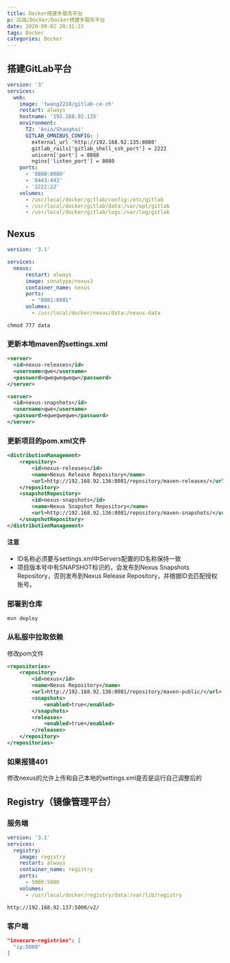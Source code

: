 ```yaml
---
title: Docker搭建多服务平台
p: 后端/Docker/Docker搭建多服务平台
date: 2020-09-02 20:31:23
tags: Docker
categories: Docker
---
```

## 搭建GitLab平台

```yml
version: '3'
services:
  web:
    image: 'twang2218/gitlab-ce-zh'
    restart: always
    hostname: '192.168.92.135'
    environment:
      TZ: 'Asia/Shanghai'
      GITLAB_OMNIBUS_CONFIG: |
        external_url 'http://192.168.92.135:8080'
        gitlab_rails['gitlab_shell_ssh_port'] = 2222
        unicorn['port'] = 8888
        nginx['listen_port'] = 8080
    ports:
      - '8080:8080'
      - '8443:443'
      - '2222:22'
    volumes:
      - /usr/local/docker/gitlab/config:/etc/gitlab
      - /usr/local/docker/gitlab/data:/var/opt/gitlab
      - /usr/local/docker/gitlab/logs:/var/log/gitlab
```

## Nexus

```yml
version: '3.1'

services:
  nexus:
      restart: always
      image: sonatype/nexus3
      container_name: nexus
      ports:
        - "8081:8081"
      volumes:
        - /usr/local/docker/nexus/data:/nexus-data
```

```linux
chmod 777 data
```

### 更新本地maven的settings.xml

```xml
<server>
  <id>nexus-releases</id>
  <username>qwe</username>
  <password>qweqweqweqw</password>
</server>

<server>
  <id>nexus-snapshots</id>
  <username>qwe</username>
  <password>eqweqweqwe</password>
</server>
```

### 更新项目的pom.xml文件

```xml
<distributionManagement>
    <repository>
        <id>nexus-releases</id>
        <name>Nexus Release Repository</name>
        <url>http://192.168.92.136:8081/repository/maven-releases/</url>
    </repository>
    <snapshotRepository>
        <id>nexus-snapshots</id>
        <name>Nexus Snapshot Repository</name>
        <url>http://192.168.92.136:8081/repository/maven-snapshots/</url>
    </snapshotRepository>
</distributionManagement>
```

#### 注意

- ID名称必须要与settings.xml中Servers配置的ID名称保持一致
- 项目版本号中有SNAPSHOT标识的，会发布到Nexus Snapshots Repository，否则发布到Nexus Release Repository，并根据ID去匹配授权账号。

### 部署到仓库

```mvn
mvn deploy
```

### 从私服中拉取依赖

修改pom文件

```xml
<repositories>
    <repository>
        <id>nexus</id>
        <name>Nexus Repository</name>
        <url>http://192.168.92.136:8081/repository/maven-public/</url>
        <snapshots>
            <enabled>true</enabled>
        </snapshots>
        <releases>
            <enabled>true</enabled>
        </releases>
    </repository>
</repositories>
```

### 如果报错401

修改nexus的允许上传和自己本地的settings.xml是否是运行自己调整后的

## Registry（镜像管理平台）

### 服务端

```yml
version: '3.1'
services:
  registry:
    image: registry
    restart: always
    container_name: registry
    ports:
      - 5000:5000
    volumes:
      - /usr/local/docker/registry/data:/var/lib/registry
```

```url
http://192.168.92.137:5000/v2/
```

### 客户端

```json
"insecure-registries": [
  "ip:5000"
]
```
